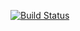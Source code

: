 [![Build Status](https://travis-ci.com/JVMusin/vkseeker.svg?token=fTvooPss6TZPJ6vbp1r4&branch=master)](https://travis-ci.com/JVMusin/vkseeker)